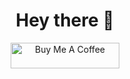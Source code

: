 <div align="center">
<h1> Hey there 👋 </h1>
<a href="https://www.buymeacoffee.com/devkenny" target="_blank"><img src="https://cdn.buymeacoffee.com/buttons/default-orange.png" alt="Buy Me A Coffee" height="41" width="174"></a>

